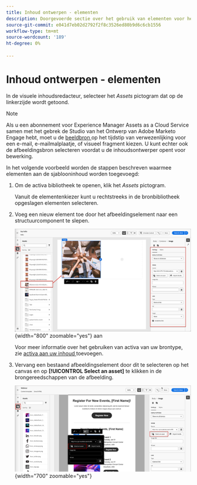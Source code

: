 ```yaml
---
title: Inhoud ontwerpen - elementen
description: Doorgevoerde sectie over het gebruik van elementen voor het ontwerpen van inhoud
source-git-commit: e041d7eb02d2792f2f8c3526ed80b9d6c6cb1556
workflow-type: tm+mt
source-wordcount: '189'
ht-degree: 0%

---
```


# Inhoud ontwerpen - elementen

In de visuele inhoudsredacteur, selecteer het _Assets_ pictogram dat op de linkerzijde wordt getoond.

>[!NOTE]
>
>Als u een abonnement voor Experience Manager Assets as a Cloud Service samen met het gebrek de Studio van het Ontwerp van Adobe Marketo Engage hebt, moet u de [ beeldbron ](../user/content/assets-overview.md#choose-an-asset-source) op het tijdstip van verwezenlijking voor een e-mail, e-mailmalplaatje, of visueel fragment kiezen. U kunt echter ook de afbeeldingsbron selecteren voordat u de inhoudsontwerper opent voor bewerking.

In het volgende voorbeeld worden de stappen beschreven waarmee elementen aan de sjablooninhoud worden toegevoegd:

1. Om de activa bibliotheek te openen, klik het _Assets_ pictogram.

   Vanuit de elementenkiezer kunt u rechtstreeks in de bronbibliotheek opgeslagen elementen selecteren.

1. Voeg een nieuw element toe door het afbeeldingselement naar een structuurcomponent te slepen.

   ![ sleep een Marketo Engage activa op het canvas en pas de montages ](../assets/content-design-shared/content-design-add-asset.png){width="800" zoomable="yes"} aan

   Voor meer informatie over het gebruiken van activa van uw brontype, zie [ activa aan uw inhoud ](../user/content/assets-overview.md#add-assets-to-your-content) toevoegen.

1. Vervang een bestaand afbeeldingselement door dit te selecteren op het canvas en op **[!UICONTROL Select an asset]** te klikken in de brongereedschappen van de afbeelding.

   ![ Uitgezocht een middel van de bronbibliotheek ](../assets/content-design-shared/visual-designer-select-an-asset.png){width="700" zoomable="yes"}
